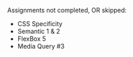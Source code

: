 Assignments not completed, OR skipped:

* CSS Specificity
* Semantic 1 & 2
* FlexBox 5
* Media Query #3
